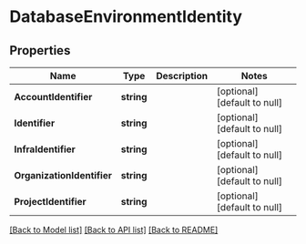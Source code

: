 # DatabaseEnvironmentIdentity

## Properties
Name | Type | Description | Notes
------------ | ------------- | ------------- | -------------
**AccountIdentifier** | **string** |  | [optional] [default to null]
**Identifier** | **string** |  | [optional] [default to null]
**InfraIdentifier** | **string** |  | [optional] [default to null]
**OrganizationIdentifier** | **string** |  | [optional] [default to null]
**ProjectIdentifier** | **string** |  | [optional] [default to null]

[[Back to Model list]](../README.md#documentation-for-models) [[Back to API list]](../README.md#documentation-for-api-endpoints) [[Back to README]](../README.md)

